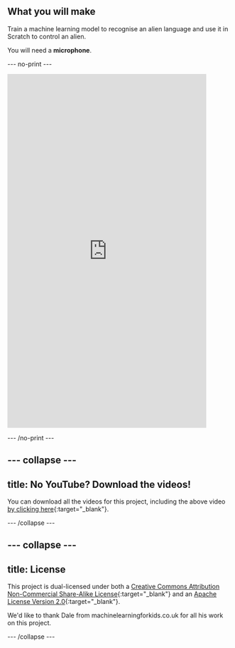 ## What you will make

Train a machine learning model to recognise an alien language and use it in Scratch to control an alien. 

You will need a **microphone**.

--- no-print ---

<html>
    <iframe style="max-width: 448px;" width="100%" height="796" src="https://www.youtube.com/embed/GPWWZrw4Tn0?rel=0&cc_load_policy=1" frameborder="0" allow="accelerometer; autoplay; clipboard-write; encrypted-media; gyroscope; picture-in-picture; web-share" referrerpolicy="strict-origin-when-cross-origin" allowfullscreen>
    </iframe>    
</html>

--- /no-print ---

--- collapse ---
---
title: No YouTube? Download the videos!
---

You can download all the videos for this project, including the above video [by clicking here](https://rpf.io/p/en/alien-language-go){:target="_blank"}. 


--- /collapse ---

--- collapse ---
---
title: License
---

This project is dual-licensed under both a [Creative Commons Attribution Non-Commercial Share-Alike License](http://creativecommons.org/licenses/by-nc-sa/4.0/){:target="_blank"} and an [Apache License Version 2.0](http://www.apache.org/licenses/LICENSE-2.0){:target="_blank"}.

We'd like to thank Dale from machinelearningforkids.co.uk for all his work on this project.

--- /collapse ---





